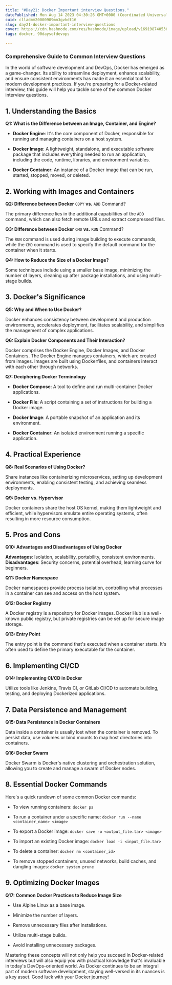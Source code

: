 ```yaml
---
title: "#Day21: Docker Important interview Questions."
datePublished: Mon Aug 14 2023 04:30:26 GMT+0000 (Coordinated Universal Time)
cuid: clladmm20000909mn3gvkdt16
slug: day21-docker-important-interview-questions
cover: https://cdn.hashnode.com/res/hashnode/image/upload/v1691987405361/ff2331c7-4b9d-46c0-b773-4244b0343d6e.jpeg
tags: docker, 90daysofdevops

---
```


### **Comprehensive Guide to Common Interview Questions**

In the world of software development and DevOps, Docker has emerged as a game-changer. Its ability to streamline deployment, enhance scalability, and ensure consistent environments has made it an essential tool for modern development practices. If you're preparing for a Docker-related interview, this guide will help you tackle some of the common Docker interview questions.

## **1\. Understanding the Basics**

**Q1: What is the Difference between an Image, Container, and Engine?**

* **Docker Engine**: It's the core component of Docker, responsible for running and managing containers on a host system.
    
* **Docker Image**: A lightweight, standalone, and executable software package that includes everything needed to run an application, including the code, runtime, libraries, and environment variables.
    
* **Docker Container**: An instance of a Docker image that can be run, started, stopped, moved, or deleted.
    

## **2\. Working with Images and Containers**

**Q2: Difference between Docker** `COPY` **vs.** `ADD` Command?

The primary difference lies in the additional capabilities of the `ADD` command, which can also fetch remote URLs and extract compressed files.

**Q3: Difference between Docker** `CMD` **vs.** `RUN` Command?

The `RUN` command is used during image building to execute commands, while the `CMD` command is used to specify the default command for the container when it starts.

**Q4: How to Reduce the Size of a Docker Image?**

Some techniques include using a smaller base image, minimizing the number of layers, cleaning up after package installations, and using multi-stage builds.

## **3\. Docker's Significance**

**Q5: Why and When to Use Docker?**

Docker enhances consistency between development and production environments, accelerates deployment, facilitates scalability, and simplifies the management of complex applications.

**Q6: Explain Docker Components and Their Interaction?**

Docker comprises the Docker Engine, Docker Images, and Docker Containers. The Docker Engine manages containers, which are created from images. Images are built using Dockerfiles, and containers interact with each other through networks.

**Q7: Deciphering Docker Terminology**

* **Docker Compose**: A tool to define and run multi-container Docker applications.
    
* **Docker File**: A script containing a set of instructions for building a Docker image.
    
* **Docker Image**: A portable snapshot of an application and its environment.
    
* **Docker Container**: An isolated environment running a specific application.
    

## **4\. Practical Experience**

**Q8: Real Scenarios of Using Docker?**

Share instances like containerizing microservices, setting up development environments, enabling consistent testing, and achieving seamless deployments.

**Q9: Docker vs. Hypervisor**

Docker containers share the host OS kernel, making them lightweight and efficient, while hypervisors emulate entire operating systems, often resulting in more resource consumption.

## **5\. Pros and Cons**

**Q10: Advantages and Disadvantages of Using Docker**

**Advantages**: Isolation, scalability, portability, consistent environments. **Disadvantages**: Security concerns, potential overhead, learning curve for beginners.

**Q11: Docker Namespace**

Docker namespaces provide process isolation, controlling what processes in a container can see and access on the host system.

**Q12: Docker Registry**

A Docker registry is a repository for Docker images. Docker Hub is a well-known public registry, but private registries can be set up for secure image storage.

**Q13: Entry Point**

The entry point is the command that's executed when a container starts. It's often used to define the primary executable for the container.

## **6\. Implementing CI/CD**

**Q14: Implementing CI/CD in Docker**

Utilize tools like Jenkins, Travis CI, or GitLab CI/CD to automate building, testing, and deploying Dockerized applications.

## **7\. Data Persistence and Management**

**Q15: Data Persistence in Docker Containers**

Data inside a container is usually lost when the container is removed. To persist data, use volumes or bind mounts to map host directories into containers.

**Q16: Docker Swarm**

Docker Swarm is Docker's native clustering and orchestration solution, allowing you to create and manage a swarm of Docker nodes.

## **8\. Essential Docker Commands**

Here's a quick rundown of some common Docker commands:

* To view running containers: `docker ps`
    
* To run a container under a specific name: `docker run --name <container_name> <image>`
    
* To export a Docker image: `docker save -o <output_file.tar> <image>`
    
* To import an existing Docker image: `docker load -i <input_file.tar>`
    
* To delete a container: `docker rm <container_id>`
    
* To remove stopped containers, unused networks, build caches, and dangling images: `docker system prune`
    

## **9\. Optimizing Docker Images**

**Q17: Common Docker Practices to Reduce Image Size**

* Use Alpine Linux as a base image.
    
* Minimize the number of layers.
    
* Remove unnecessary files after installations.
    
* Utilize multi-stage builds.
    
* Avoid installing unnecessary packages.
    

Mastering these concepts will not only help you succeed in Docker-related interviews but will also equip you with practical knowledge that's invaluable in today's DevOps-oriented world. As Docker continues to be an integral part of modern software development, staying well-versed in its nuances is a key asset. Good luck with your Docker journey!